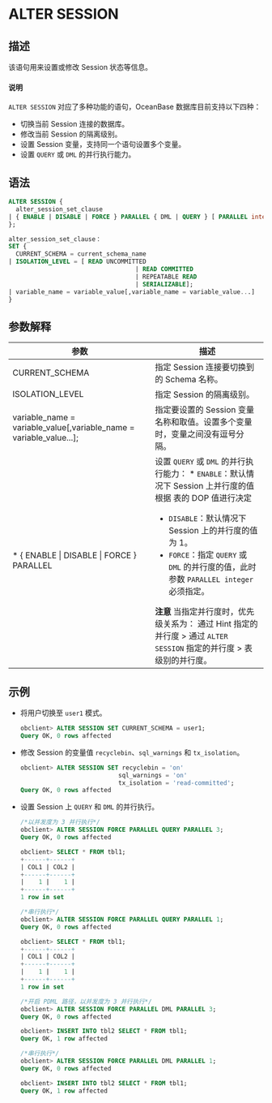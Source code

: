# ALTER SESSION

## 描述

该语句用来设置或修改 Session 状态等信息。

  <main id="notice" type='explain'>
    <h4>说明</h4>
    <p><code>ALTER SESSION</code> 对应了多种功能的语句，OceanBase 数据库目前支持以下四种：</p>
    <ul>
    <li>切换当前 Session 连接的数据库。</li>
    <li>修改当前 Session 的隔离级别。</li>
    <li>设置 Session 变量，支持同一个语句设置多个变量。</li>
    <li>设置 <code>QUERY</code> 或 <code>DML</code> 的并行执行能力。</li>
    </ul>
  </main>

## 语法

```sql
ALTER SESSION {
  alter_session_set_clause
| { ENABLE | DISABLE | FORCE } PARALLEL { DML | QUERY } [ PARALLEL integer ]
};

alter_session_set_clause：
SET {
  CURRENT_SCHEMA = current_schema_name
| ISOLATION_LEVEL = [ READ UNCOMMITTED
                                   | READ COMMITTED
                                   | REPEATABLE READ
                                   | SERIALIZABLE];
| variable_name = variable_value[,variable_name = variable_value...]
}
```

## 参数解释

|                                               参数                                               |                                                                                                                                                                                                                      描述                                                                                                                                                                                                                       |
|------------------------------------------------------------------------------------------------|-----------------------------------------------------------------------------------------------------------------------------------------------------------------------------------------------------------------------------------------------------------------------------------------------------------------------------------------------------------------------------------------------------------------------------------------------|
| CURRENT_SCHEMA                                                                                 | 指定 Session 连接要切换到的 Schema 名称。                                                                                                                                                                                                                                                                                                                                                                                                                 |
| ISOLATION_LEVEL                                                                                | 指定 Session 的隔离级别。                                                                                                                                                                                                                                                                                                                                                                                                                             |
| variable_name = variable_value\[,variable_name = variable_value...\];                          | 指定要设置的 Session 变量名称和取值。设置多个变量时，变量之间没有逗号分隔。                                                                                                                                                                                                                                                                                                                                                                                                    |
| * { ENABLE \| DISABLE \| FORCE } PARALLEL    | 设置 `QUERY` 或 `DML` 的并行执行能力： * `ENABLE`：默认情况下 Session 上并行度的值根据 表的 DOP 值进行决定   <ul><li> `DISABLE`：默认情况下 Session 上的并行度的值为 1。    </li><li> `FORCE`：指定 `QUERY` 或 `DML` 的并行度的值，此时参数 `PARALLEL integer` 必须指定。</li></ul>    **注意**  当指定并行度时，优先级关系为： 通过 Hint 指定的并行度 \> 通过 `ALTER SESSION` 指定的并行度 \> 表级别的并行度。 |

## 示例

* 将用户切换至 `user1` 模式。

  ```sql
  obclient> ALTER SESSION SET CURRENT_SCHEMA = user1;
  Query OK, 0 rows affected
  ```

* 修改 Session 的变量值 `recyclebin`、`sql_warnings` 和 `tx_isolation`。

  ```sql
  obclient> ALTER SESSION SET recyclebin = 'on' 
                             sql_warnings = 'on' 
                             tx_isolation = 'read-committed';
  Query OK, 0 rows affected
  ```

* 设置 Session 上 `QUERY` 和 `DML` 的并行执行。

  ```sql
  /*以并发度为 3 并行执行*/
  obclient> ALTER SESSION FORCE PARALLEL QUERY PARALLEL 3;
  Query OK, 0 rows affected
  
  obclient> SELECT * FROM tbl1;
  +------+------+
  | COL1 | COL2 |
  +------+------+
  |    1 |    1 |
  +------+------+
  1 row in set
  
  /*串行执行*/
  obclient> ALTER SESSION FORCE PARALLEL QUERY PARALLEL 1;
  Query OK, 0 rows affected
  
  obclient> SELECT * FROM tbl1;
  +------+------+
  | COL1 | COL2 |
  +------+------+
  |    1 |    1 |
  +------+------+
  1 row in set
  
  /*开启 PDML 路径，以并发度为 3 并行执行*/
  obclient> ALTER SESSION FORCE PARALLEL DML PARALLEL 3;
  Query OK, 0 rows affected
  
  obclient> INSERT INTO tbl2 SELECT * FROM tbl1;
  Query OK, 1 row affected
  
  /*串行执行*/
  obclient> ALTER SESSION FORCE PARALLEL DML PARALLEL 1;
  Query OK, 0 rows affected
  
  obclient> INSERT INTO tbl2 SELECT * FROM tbl1;
  Query OK, 1 row affected
  ```
